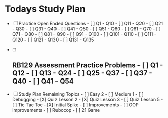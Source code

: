 # Todays Study Plan

- [ ] Practice Open Ended Questions
      - [ ] Q1  - Q10
      - [ ] Q11 - Q20
      - [ ] Q21 - Q30
      - [ ] Q31 - Q40
      - [ ] Q41 - Q50
      - [ ] Q51 - Q60
      - [ ] Q61 - Q70
      - [ ] Q71 - Q80
      - [ ] Q81 - Q90
      - [ ] Q91 - Q100
      - [ ] Q101 - Q110
      - [ ] Q111 - Q120
      - [ ] Q121 - Q130
      - [ ] Q131 - Q135

- [ ] RB129 Assessment Practice Problems
      - [ ] Q1 - Q12
      - [ ] Q13 - Q24
      - [ ] Q25 - Q37
      - [ ] Q37 - Q40
      - [ ] Q41 - Q54
  - 
- [ ] Study Plan Remaining Topics
      - [ ] Easy 2
      - [ ] Medium 1
      - [ ] Debugging
      - [X] Quiz Lesson 2
      - [X] Quiz Lesson 3
      - [ ] Quiz Lesson 5
      - [ ] Tic Tac Toe
        - [X] Initial Spike
        - [ ] Improvements
        - [ ] OOP improvements
        - [ ] Rubocop
      - [ ] 21 Game

